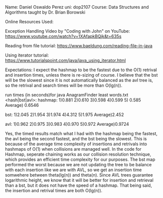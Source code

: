 Name: Daniel Oswaldo Perez
uni: dop2107
Course: Data Structures and Algorithms taught by Dr. Brian Borowski

Online Resources Used:

Exception Handling Video by "Coding with John" on YouTube:
https://www.youtube.com/watch?v=1XAfapkBQjk&t=635s

Reading from file tutorial:
https://www.baeldung.com/reading-file-in-java

Using iterator tutorial:
https://www.tutorialspoint.com/java/java_using_iterator.html

Expectations: I expect the hashmap to be the fastest due to the O(1) retrival and insertion times, unless there is re-sizing of course.
I believe that the bst will be the slowest since it is not automatically balanced as the avl tree is, so the retrival and search times will be more than O(lg(n)).

run times (in seconds)for java AnagramFinder least words.txt <hash|bst|avl>:
hashmap:
1)0.881
2)0.610
3)0.598
4)0.599
5) 0.585
Average) 0.6546

bst:
1)2.045
2)1.954
3)1.974
4)4.312
5)1.975
Average)2.452

avl:
1)0.962
2)0.975
3)0.983
4)0.970
5)0.972
Average)0.9724

Yes, the timed results match what I had with the hashmap being the fastest, the avl being the second fastest, and the bst being the slowest. This is because of the average time complexity of insertions and retrivals into hashmaps of O(1) when collisions are managed well. In the code for Hashmap, seperate chaining works as our collision resolution technique, which provides an efficient time complexity for our purposes. The bst map performed the worst because we are not updating the tree to be balance with each insertion like we are with AVL, so we get an insertion time somwehere between theta(lg(n)) and theta(n). Since AVL trees guarantee logarithmic height, we know that it will be better for insertion and retrieval than a bst, but it does not have the speed of a hashmap. That being said, the insertion and retrival times are both O(lg(n)).

